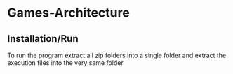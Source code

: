 # Games-Architecture

## Installation/Run
To run the program extract all zip folders into a single folder and extract the execution files into the very same folder
